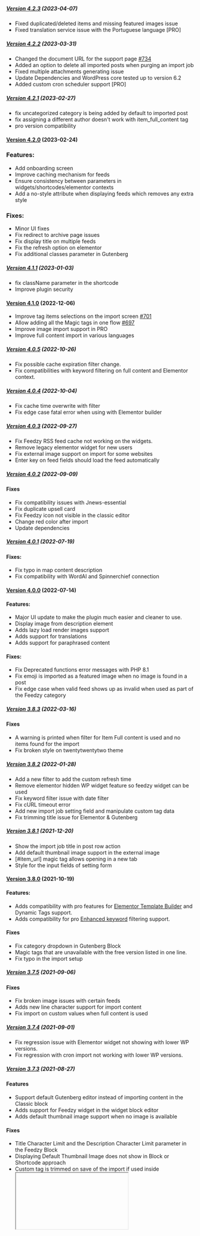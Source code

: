 ##### [Version 4.2.3](https://github.com/Codeinwp/feedzy-rss-feeds/compare/v4.2.2...v4.2.3) (2023-04-07)

- Fixed duplicated/deleted items and missing featured images issue
- Fixed translation service issue with the Portuguese language [PRO]

##### [Version 4.2.2](https://github.com/Codeinwp/feedzy-rss-feeds/compare/v4.2.1...v4.2.2) (2023-03-31)

- Changed the document URL for the support page [#734](https://github.com/Codeinwp/feedzy-rss-feeds/issues/734)
- Added an option to delete all imported posts when purging an import job
- Fixed multiple attachments generating issue
- Update Dependencies and WordPress core tested up to version 6.2
- Added custom cron scheduler support [PRO]

##### [Version 4.2.1](https://github.com/Codeinwp/feedzy-rss-feeds/compare/v4.2.0...v4.2.1) (2023-02-27)

- fix uncategorized category is being added by default to imported post
- fix assigning a different author doesn't work with item_full_content tag
- pro version compatibility

#### [Version 4.2.0](https://github.com/Codeinwp/feedzy-rss-feeds/compare/v4.1.1...v4.2.0) (2023-02-24)

### Features: 

- Add onboarding screen
- Improve caching mechanism for feeds
- Ensure consistency between parameters in widgets/shortcodes/elementor contexts
- Add a no-style attribute when displaying feeds which removes any extra style 

### Fixes: 
- Minor UI fixes
- Fix redirect to archive page issues
- Fix display title on multiple feeds 
- Fix the refresh option on elementor 
- Fix additional classes parameter in Gutenberg

##### [Version 4.1.1](https://github.com/Codeinwp/feedzy-rss-feeds/compare/v4.1.0...v4.1.1) (2023-01-03)

- fix className parameter in the shortcode
- Improve plugin security

#### [Version 4.1.0](https://github.com/Codeinwp/feedzy-rss-feeds/compare/v4.0.5...v4.1.0) (2022-12-06)


- Improve tag items selections on the import screen [#701](https://github.com/Codeinwp/feedzy-rss-feeds/issues/701) 
- Allow adding all the Magic tags in one flow [#697](https://github.com/Codeinwp/feedzy-rss-feeds/issues/697) 
- Improve image import support in PRO
- Improve full content import in various languages

##### [Version 4.0.5](https://github.com/Codeinwp/feedzy-rss-feeds/compare/v4.0.4...v4.0.5) (2022-10-26)

* Fix possible cache expiration filter change.
* Fix compatibilities with keyword filtering on full content and Elementor context.

##### [Version 4.0.4](https://github.com/Codeinwp/feedzy-rss-feeds/compare/v4.0.3...v4.0.4) (2022-10-04)

* Fix cache time overwrite with filter
* Fix edge case fatal error when using with Elementor builder

##### [Version 4.0.3](https://github.com/Codeinwp/feedzy-rss-feeds/compare/v4.0.2...v4.0.3) (2022-09-27)

- Fix Feedzy RSS feed cache not working on the widgets.
- Remove legacy elementor widget for new users
- Fix external image support on import for some websites
- Enter key on feed fields should load the feed automatically

##### [Version 4.0.2](https://github.com/Codeinwp/feedzy-rss-feeds/compare/v4.0.1...v4.0.2) (2022-09-09)

#### Fixes
- Fix compatibility issues with Jnews-essential
- Fix duplicate upsell card
- Fix Feedzy icon not visible in the classic editor
- Change red color after import 
- Update dependencies

##### [Version 4.0.1](https://github.com/Codeinwp/feedzy-rss-feeds/compare/v4.0.0...v4.0.1) (2022-07-19)

#### Fixes: 
* Fix typo in map content description
* Fix compatibility with WordAI and Spinnerchief connection

#### [Version 4.0.0](https://github.com/Codeinwp/feedzy-rss-feeds/compare/v3.8.3...v4.0.0) (2022-07-14)

#### Features: 
* Major UI update to make the plugin much easier and cleaner to use.
* Display image from description element
* Adds lazy load render images support
* Adds support for translations
* Adds support for paraphrased content

#### Fixes: 
- Fix Deprecated functions error messages with PHP 8.1
- Fix emoji is imported as a featured image when no image is found in a post
- Fix edge case when valid feed shows up as invalid when used as part of the Feedzy category

##### [Version 3.8.3](https://github.com/Codeinwp/feedzy-rss-feeds/compare/v3.8.2...v3.8.3) (2022-03-16)

#### Fixes
- A warning is printed when filter for Item Full content is used and no items found for the import
- Fix broken style on twentytwentytwo theme

##### [Version 3.8.2](https://github.com/Codeinwp/feedzy-rss-feeds/compare/v3.8.1...v3.8.2) (2022-01-28)

- Add a new filter to add the custom refresh time
- Remove elementor hidden WP widget feature so feedzy widget can be used
- Fix keyword filter issue with date filter
- Fix cURL timeout error
- Add new import job setting field and manipulate custom tag data
- Fix trimming title issue for Elementor & Gutenberg

##### [Version 3.8.1](https://github.com/Codeinwp/feedzy-rss-feeds/compare/v3.8.0...v3.8.1) (2021-12-20)

- Show the import job title in post row action
- Add default thumbnail image support in the external image
- [#item_url] magic tag allows opening in a new tab
- Style for the input fields of setting form

#### [Version 3.8.0](https://github.com/Codeinwp/feedzy-rss-feeds/compare/v3.7.5...v3.8.0) (2021-10-19)

#### Features: 
 - Adds compatibility with pro features for [Elementor Template Builder](https://docs.themeisle.com/article/1396-elementor-compatibility-in-feedzy) and Dynamic Tags support.
 - Adds compatibility for pro [Enhanced keyword](https://docs.themeisle.com/article/1154-how-to-use-feed-to-post-feature-in-feedzy#filters) filtering support.

#### Fixes
- Fix category dropdown in Gutenberg Block
- Magic tags that are unavailable with the free version listed in one line.
- Fix typo in the import setup

##### [Version 3.7.5](https://github.com/Codeinwp/feedzy-rss-feeds/compare/v3.7.4...v3.7.5) (2021-09-06)

#### Fixes
- Fix broken image issues with certain feeds
- Adds new line character support for import content
- Fix import on custom values when full content is used

##### [Version 3.7.4](https://github.com/Codeinwp/feedzy-rss-feeds/compare/v3.7.3...v3.7.4) (2021-09-01)

* Fix regression issue with Elementor widget not showing with lower WP versions.
* Fix regression with cron import not working with lower WP versions.

##### [Version 3.7.3](https://github.com/Codeinwp/feedzy-rss-feeds/compare/v3.7.2...v3.7.3) (2021-08-27)

#### Features
* Support default Gutenberg editor instead of importing content in the Classic block 
* Adds support for Feedzy widget in the widget block editor 
* Adds default thumbnail image support when no image is available

#### Fixes
* Title Character Limit and the Description Character Limit parameter in the Feedzy Block
* Displaying Default Thumbnail Image does not show in Block or Shortcode approach
* Custom tag is trimmed on save of the import if used inside <iframe> 
* Keyword filters break the import with PHP 8.0

##### [Version 3.7.2](https://github.com/Codeinwp/feedzy-rss-feeds/compare/v3.7.1...v3.7.2) (2021-08-04)

#### Features
- Add auto-populate dropdown for available meta fields for import wizzard

#### Fixes

- Fix broken icon issue in chosen dropdown
- Fix PHP notices on widget block area
- Add image dimensions support 
- Fix PHP8 fatal error when use multiple feed in visual editor

##### [Version 3.7.1](https://github.com/Codeinwp/feedzy-rss-feeds/compare/v3.7.0...v3.7.1) (2021-07-07)

### Fixes 
- Particular RSS XML Feed showed as invalid if you select Post author to be shown in the backend
- Add default feed values if they are empty
- Fix source name when author unavailable in Gutenberg block
- Change 2nd-time validation message when author empty
- Fix broken style issue in feedzy list page
- Fix fewer columns issue in Gutenberg block
- Fix broken dropdown style issue in admin

#### [Version 3.7.0](https://github.com/Codeinwp/feedzy-rss-feeds/compare/v3.6.4...v3.7.0) (2021-05-12)

### Features
- Add a new feed setting option to remove duplicates post
- Add WPML and Polylang support to import content.
- Add constant support to allow unsafe HTML as FEEDZY_ALLOW_UNSAFE_HTML
### Fixes
- Improve feed validation
- Fix thumbnails dimension issue in front-end

##### [Version 3.6.4](https://github.com/Codeinwp/feedzy-rss-feeds/compare/v3.6.3...v3.6.4) (2021-04-28)

* Fix PHP notice in miscellaneous settings

##### [Version 3.6.3](https://github.com/Codeinwp/feedzy-rss-feeds/compare/v3.6.2...v3.6.3) (2021-04-26)

* Fix save of custom field name and value on import

##### [Version 3.6.2](https://github.com/Codeinwp/feedzy-rss-feeds/compare/v3.6.1...v3.6.2) (2021-04-23)

* Fix feed validation when DC is missing.
* Fix custom fields import broken markup.

##### [Version 3.6.1](https://github.com/Codeinwp/feedzy-rss-feeds/compare/v3.6.0...v3.6.1) (2021-04-21)

* fix possible conflict with early use of wp_verify_nonce

#### [Version 3.6.0](https://github.com/Codeinwp/feedzy-rss-feeds/compare/v3.5.2...v3.6.0) (2021-04-20)

#### Fixes
* Fix PHP notices reported on import when debug mode is on
* Fix inconsistent behavior with certain valid feed URLs
* Improve compatibilities with the latest PHP and WordPress versions
* Improve compatibilities with non-Latin charsets

#### Feature 
* Add ability to use external images on import for featured images.

### v3.5.2 - 2020-12-24 
 **Changes:** 
 * [Fix] Compatibility with WP 5.6
* [Fix] Composer requiring PHP greater than 7.1.0
 
 ### v3.5.1 - 2020-10-30 
 **Changes:** 
 * [Fix] Importing random images with https://source.unsplash.com/random generator link in Feed to Post
* [Fix] Importing fixed featured image in Feed to Post
* [Fix] Enclosures that do no specify image extension are not imported even if the type is image/jpeg
 
 ### v3.5.0 - 2020-10-12 
 **Changes:** 
 * [Feat] Improved interface for adding new imports and for the imports listing page
* [Feat] Improved checks for feeds validity
 
 ### v3.4.3 - 2020-08-26 
 **Changes:** 
 * [Fix] HTML tags being trimmed on save of the import job
* [Fix] Issue with nonce not being checked correctly
 
 ### v3.4.2 - 2020-08-12 
 **Changes:** 
 * [Fix] Compatibility with WP 5.5
* [Feat] Link to items imported across runs in Feed2Post
 
 ### v3.4.1 - 2020-07-23 
 **Changes:** 
 * [Feat] Feed2Post - Provide more info on imported content and possible errors
* [Feat] Feed2Post - New Purge & Reset button which allows to clear data of already imported items to reimport those again
* [Fix] Feed2Post - Change cache time to 55 minutes that new items can be imported in the next run
* [Fix] Conflict with Ultimate CSV Importer
* [Fix] Sync item image options between classic and block editor
* [Fix] Posts keeps "uncategorized" category in non-English sites
 
 ### v3.4.0 - 2020-05-28 
 **Changes:** 
 * [Feat] Options to import feeds to posts
* [Feat] New [#item_source] tag for Feed to Post to display the feed source name
* [Feat] Improved Settings page style and layout
* [Feat] Use SimplePieItem's get_id to determine the uniqueness of feed items
* [Fix] WP 5.4 Feedzy block compatibility
* [Fix] Feed Caching time stuck to 12 hours
* [Fix] PHP Notice: Undefined index errors in the widget
* [Fix] Bulk activation of plugin aborts activation of subsequent plugins
* [Fix] Wrong shortcode mentioned in the Support tab
* [Fix] Notice: Undefined index: host when item has no link element
 
 ### v3.3.19 - 2020-04-08 
 **Changes:** 
 * Tested up to 5.4
 
 ### v3.3.18 - 2020-03-24 
 **Changes:** 
 * [Feat] Add support for lazyloading feed items
* [Fix] multiple_meta and offset parameters in the Feedzy widget
* [Fix] Missing Feedzy button in the Classic editor in Gutenberg
* [Fix] Conflict with RSS Aggregator in the Gutenberg editor
* [Fix] Notices when using Avada theme
* [Fix] Warnings when using multiple feeds in the shortcode
 
 ### v3.3.17 - 2020-01-30 
 **Changes:** 
 * Allow user to dictate order of meta data in the editor as well
* Ability to filter each meta data
* Fixed offset option not working correctly in the editor
* Default number of items now resets to 5
* Fixed invalid feeds causing the plugin to hang
 
 ### v3.3.16 - 2020-01-07 
 **Changes:** 
 * Fix fatal error with new version of SimplePie
* Allow user to dictate order of meta data
* Do not use force_feed for multi feeds
 
 ### v3.3.15 - 2020-01-01 
 **Changes:** 
 * fix Gutenberg bug that limits max items per feed
 
 ### v3.3.14 - 2019-12-31 
 **Changes:** 
 * Show detailed error message to logged in users if feed is not working
* Add offset parameter to skip items in a feed
* When using multiple sources, optionally show feed title
* Fix support for additional class(es) in Gutenberg
 
 ### v3.3.13 - 2019-11-30 
 **Changes:** 
 * Scrub item titles for HTML entities
* Fix widget to use all settings configured
* Fix issue with saving description length
 
 ### v3.3.12 - 2019-11-11 
 **Changes:** 
 * Tested up to 5.3
 
 ### v3.3.11 - 2019-09-24 
 **Changes:** 
 * Fix issue with replacing ellipsis
* Fix issue in widget where error message cannot be overridden
* Fix issues with some summaries getting truncated
 
 ### v3.3.10 - 2019-08-20 
 **Changes:** 
 * Fix issue with undefined index: proxy
 
 ### v3.3.9 - 2019-08-13 
 **Changes:** 
 * Fix PHP notice that shows up if meta=no
 
 ### v3.3.8 - 2019-08-12 
 **Changes:** 
 * - Fix issue with AMP pages not showing image
* - In the short code, separate behavior of meta into author, date and time
* - Add option to remove title entirely
* - Don't show [...] if summary is shorter than required
* - Add option to use default sorting when generating the short code
* - Add ability to show date/time in local timezone
 
 ### v3.3.7 - 2019-06-15 
 **Changes:** 
 * Fix: Not working in the block editor
* Feat: Referral URL can now include the URL of the item as a parameter
* Fix: Image size on mobile was overflowing the viewport
* Fix: Shortcode builder icon not visible in classic editor
* Fix: Widget options not visible in theme customizer
 
 ### v3.3.6 - 2019-05-03 
 **Changes:** 
 * Add filter to disable DB caching
* Fix issue with HTML tags not closed when feed has no items
* Fix issue with CSS file being loaded everywhere
* Tested up to WP 5.2
 
 ### v3.3.5 - 2019-02-24 
 **Changes:** 
 * Tested with WP 5.1
* Fix issue with single feeds that have errors
 
 ### v3.3.4 - 2019-02-08 
 **Changes:** 
 * Multifeed shows an error and no content if even one feed has an error
 
 ### v3.3.3 - 2019-01-31 
 **Changes:** 
 * Customize error message when no items in the feed
* Outgoing links should have rel=noopener
* Fixed fatal error in Feedzy_Rss_Feeds_Admin_Abstract::feedzy_retrieve_image
 
 ### v3.3.2 - 2018-12-22 
 **Changes:** 
 * Option to handle HTTP images in the shortcode
* Option to specify nofollow for links in the shortcode
* Fix Gutenberg block
* Add video tutorials under Help menu
* Add support for extracting price from custom feed tags
 
 ### v3.3.1 - 2018-11-05 
 **Changes:** 
 * Import Posts enabled for plan 1 users
* Fixed issue with some idiosyncratic feeds
 
 ### v3.3.0 - 2018-08-21 
 **Changes:** 
 * Improve readme plugin description.
* Improves compatibility with Gutenberg plugin.
* Improves image detection from feeds.
 
 ### v3.2.12 - 2018-08-16 
 **Changes:** 
 * Fixed compatibility with the Gutenberg block
* Added option to disable the featured image from being added to the website RSS feed
* Fixed problem with excluding keywords not working
* Updated the readme file
 
 ### v3.2.11 - 2018-06-26 
 **Changes:** 
 * New Gutenberg block for Feedzy RSS Feeds
* Fixed curl SSL problem with Feeds with HTTPS
* Fix content type, conflicting with Gutenberg
* Added compatibility with the pro version for full text import
 
 ### v3.2.10 - 2018-04-02 
 **Changes:** 
 * Adds shortcode attribute for feed items order ( title ASC/DESC, date ASC/DESC).
* Improve documentation and examples. 
 
 ### v3.2.9 - 2018-03-07 
 **Changes:** 
 * Automatically fix deprecated google  news feeds. 
* Improve compatibility with the pro version.
 
 ### v3.2.8 - 2018-02-20 
 **Changes:** 
 * Fix issue with medium feeds.
* Improves extensibility using various hooks. 
* Fix feeds without schema protocol.
 
 ### v3.2.7 - 2018-01-05 
 **Changes:** 
 * Fix compatibility with SiteOrigin Page Builder.
* Adds full content import from feed.
* Fix issue with img scraped from articles.
 
 ### v3.2.6 - 2017-11-16 
 **Changes:** 
 * Adds compatibility with WordPress 4.9
 
 ### v3.2.5 - 2017-11-03 
 **Changes:** 
 * Fix for double slash issue in image path. 
 * Fix for private ips when proxy is used. 
 * Add FAQ in sync with helpscout docs.
  
 ### v3.2.4 - 2017-10-13 
 **Changes:**
 * Fix for assets enqueue, loading them where are needed only.
* Removes duplicates readme.md files.
 
 ### v3.2.1 - 2017-10-12 
 **Changes:** 
 * Adds global settings page. 
* Adds User Agent and Proxy settings. 
* Fix for some edge cases regarding images in the feed.
 
 ### v3.2.0 - 2017-08-17 
 **Changes:** 
 * Fix for image URL issue following some strange patterns. 
* Added fallback for broken feed, now if one feed from the list is not working, others will will be used.
* Added shortcode parameter for feed cache control.
 
 ### v3.1.10 - 2017-08-03 
 **Changes:** 
 * Fixed typos in shortcode builder.
* Fixed image encoding issue.
 
 ### v3.1.9 - 2017-07-21 
 **Changes:** 
 * Fixed issue with fetching images containg GET parameters.
 
 ### v3.1.8 - 2017-07-17 
 **Changes:** 
 * Fixed image fetching issues.
* Fixed link opening behaviour
* Improved description ( Thanks to @chesio )
 
 ### v3.1.7 - 2017-06-21 
 **Changes:** 
 * Added new sdk logic.
* Improved compatibility with the pro version.
 
 ### v3.1.6 - 2017-06-02 
 **Changes:** 
 - Added sdk test.
 
 ### v3.1.5 - 2017-05-31 
 **Changes:** 
 - Fixed sdk notifications issues.
- Added compatibility with pro version.
 
 ### v3.1.4 - 2017-05-30 
 **Changes:** 
 - Added new doc for feedzy categories.
- Bump themeisle-sdk version.
 
 ### v3.1.3 - 2017-05-29 
 **Changes:** 
 - * Added new SDK features.
- * Fixed some edge case issues on image parsing.
 
 ### v3.1.2 - 2017-05-25 
 **Changes:** 
 - Release 3.1.2
 
 ### v3.1.1 - 2017-05-22 
 **Changes:** 
 - Replace alt in span with title
 
 ### v3.1.0 - 2017-05-17 
 **Changes:** 
 - Added feed to post compatibility
- Added categories to group urls
- Added filter for author url
- Fixed regex for jpeg images.
 
 ### v3.0.12 - 2017-04-24 
 **Changes:** 
 - Fixed svn commit.
 
 ### v3.0.11 - 2017-04-24 
 **Changes:** 
 - Changed deploy mechanism.
 

### 3.0.10 - 24/04/2017

**Changes:** 

- Fixed wrong image regex.
- Fixed image compression.
- Added wraith.


### 3.0.9 - 21/02/2017

**Changes:** 

- Fixed wrong empty title check.


### 3.0.8 - 20/02/2017

**Changes:** 

- Added sizes param to feedzy_thumb_output.

- Dont show items with empty title.


### 3.0.7 - 03/02/2017

**Changes:** 

- Fixed is_new when pro is active.

- Fixed redundant auto options.

- Fixed auto option in widget for image option.


### 3.0.6 - 27/01/2017

**Changes:** 

- 

- Added feedzy_feed_timestamp filter.

- Fixed issue with edge cases feed urls.

- Fixed error when using [] on string vars.


### 3.0.5 - 13/01/2017

**Changes:** 

- Fixed issue with google news feeds


### 3.0.4 - 11/01/2017

**Changes:** 

- Release 3.0.4


### 3.0.3 - 10/01/2017

**Changes:** 

- Added compatibility with the new pro options

- Added new documentation help

- Added legacy filters and functions


### 3.0.2 - 06/01/2017

**Changes:** 

- Added default image class back


### 3.0.1 - 05/01/2017

**Changes:** 

- Fixed html markup error


### 3.0.0 - 03/01/2017

**Changes:** 

- Release 3.0.0 version

